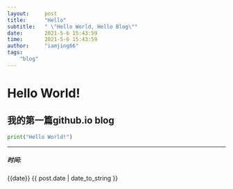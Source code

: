 ```yaml
---
layout:     post
title:      "Hello"
subtitle:   " \"Hello World, Hello Blog\""
date:       2021-5-6 15:43:59
time:       2021-5-6 15:43:59
author:     "iamjing66"
tags:
    "blog"
---
```

# Hello World!
## 我的第一篇github.io blog

``` python
print("Hello World!")
```

<hr>

##### 时间: 
{{date}}
{{ post.date | date_to_string }}